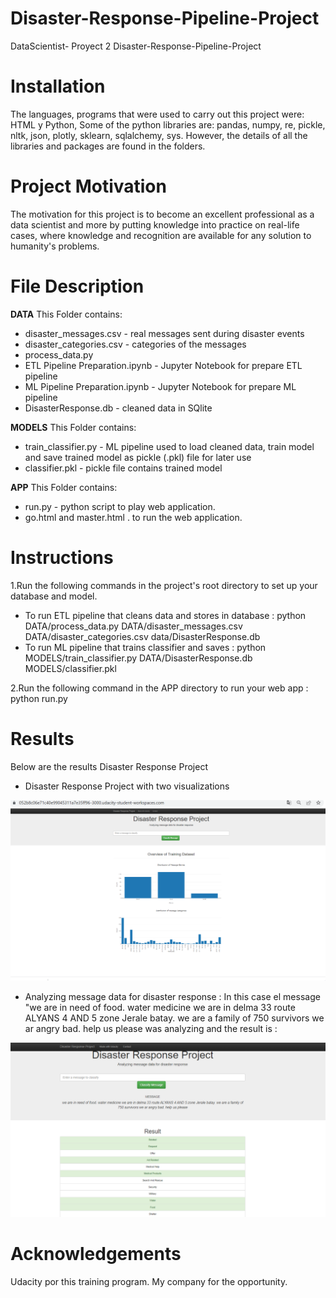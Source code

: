 # Disaster-Response-Pipeline-Project
DataScientist-  Proyect 2 
Disaster-Response-Pipeline-Project

# Installation

The languages, programs that were used to carry out this project were: HTML y Python, Some of the python libraries are: pandas, numpy, re, pickle, nltk, json, plotly, sklearn, sqlalchemy, sys. However, the details of all the libraries and packages are found in the folders.

# Project Motivation

The motivation for this project is to become an excellent professional as a data scientist and more by putting knowledge into practice on real-life cases, where knowledge and recognition are available for any solution to humanity's problems.

# File Description

**DATA**
This Folder contains:

- disaster_messages.csv - real messages sent during disaster events
- disaster_categories.csv - categories of the messages
- process_data.py  
- ETL Pipeline Preparation.ipynb - Jupyter Notebook for prepare ETL pipeline
- ML Pipeline Preparation.ipynb - Jupyter Notebook for prepare ML pipeline
- DisasterResponse.db - cleaned data in SQlite

**MODELS**
This Folder contains:
- train_classifier.py - ML pipeline used to load cleaned data, train model and save trained model as pickle (.pkl) file for later use
- classifier.pkl - pickle file contains trained model

**APP**
This Folder contains:
- run.py - python script to play web application.
- go.html and master.html . to run the web application.

# Instructions

1.Run the following commands in the project's root directory to set up your database and model.

- To run ETL pipeline that cleans data and stores in database : python DATA/process_data.py DATA/disaster_messages.csv DATA/disaster_categories.csv data/DisasterResponse.db
- To run ML pipeline that trains classifier and saves : python MODELS/train_classifier.py DATA/DisasterResponse.db MODELS/classifier.pkl

2.Run the following command in the APP directory to run your web app : python run.py

# Results
Below are the results Disaster Response Project
- Disaster Response Project with two visualizations

![Image text](https://github.com/BarraganD/Disaster-Response-Pipeline-Project/blob/main/IMAGES/Disaster%20Response%20Project.PNG)

- Analyzing message data for disaster response : In this case el message "we are in need of food. water medicine we are in delma 33 route ALYANS 4 AND 5 zone Jerale batay. we are a family of 750 survivors we ar angry bad. help us please was analyzing and the result is :

![Image text](https://github.com/BarraganD/Disaster-Response-Pipeline-Project/blob/main/IMAGES/Analyzing%20message1.PNG)

# Acknowledgements
Udacity por this training program.
My company for the opportunity.
